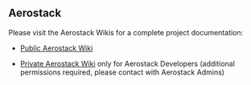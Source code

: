 ## Aerostack

Please visit the Aerostack Wikis for a complete project documentation:

* [Public Aerostack Wiki](https://github.com/Vision4UAV/Aerostack/wiki)

* [Private Aerostack Wiki](https://bitbucket.org/Vision4UAV/aerostack.git/wiki) only for Aerostack Developers (additional permissions required, please contact with Aerostack Admins)

